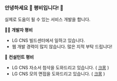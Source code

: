 
### 안녕하세요 👋 평비입니다! 🐝

실제로 도움이 될 수 있는 서비스 개발을 합니다.

👨‍💻 **개발자 평비**
- LG CNS 빌드센터에서 일하고 있습니다.
- 웹 개발 경력이 많지 않습니다. 많은 지적 부탁 드립니다!

🐝 **컨설턴트 평비**
- LG CNS 자소서 첨삭을 도와드리고 있습니다. ( [크몽](https://kmong.com/gig/510359) )
- LG CNS 모의 면접을 도와드리고 있습니다. ( [크몽](https://kmong.com/gig/526344) )

<!--
**PyeongBee/PyeongBee** is a ✨ _special_ ✨ repository because its `README.md` (this file) appears on your GitHub profile.

Here are some ideas to get you started:

- 🔭 I’m currently working on ...
- 🌱 I’m currently learning ...
- 👯 I’m looking to collaborate on ...
- 🤔 I’m looking for help with ...
- 💬 Ask me about ...
- 📫 How to reach me: ...
- 😄 Pronouns: ...
- ⚡ Fun fact: ...
-->
